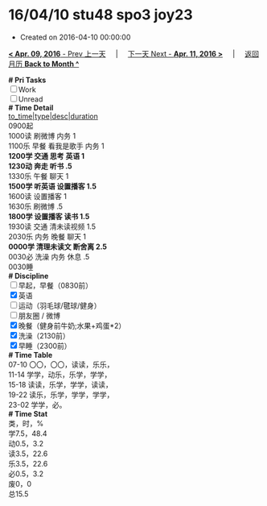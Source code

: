 # 16/04/10 stu48 spo3 joy23

- Created on 2016-04-10 00:00:00

[**< Apr. 09, 2016** - Prev 上一天](_archived/lifelogs/2016/04/d09.md) &nbsp; &nbsp; | &nbsp; &nbsp; [下一天 Next - **Apr. 11, 2016 >**](_archived/lifelogs/2016/04/d11.md) &nbsp; &nbsp; |  &nbsp; &nbsp; [返回月历 **Back to Month ^**](_archived/lifelogs/2016/04/index.md)
<br/><div><b># Pri Tasks</b></div><div><input type="checkbox"/>Work</div><div><input type="checkbox"/>Unread</div><div><b># Time Detail</b></div><div><u>to_time|type|desc|duration</u></div><div>0900起</div><div>1000读 刷微博 内务 1</div><div>1100乐 早餐 看我是歌手 内务 1</div><div><b>1200学 交通 思考 英语 1</b></div><div><b>1230动 奔走 听书 .5</b></div><div>1330乐 午餐 聊天 1</div><div><b>1500学 听英语 设置播客 1.5</b></div><div>1600读 设置播客 1</div><div>1630乐 刷微博 .5</div><div><b>1800学 设置播客 读书 1.5</b></div><div>1930读 交通 清未读视频 1.5</div><div>2030乐 内务 晚餐 聊天 1</div><div><b>0000学 清理未读文 断舍离 2.5</b></div><div>0030必 洗澡 内务 休息 .5</div><div>0030睡</div><div><b># Discipline</b></div><div><input type="checkbox"/>早起，早餐（0830前）</div><div><input checked="true" type="checkbox"/>英语</div><div><input type="checkbox"/>运动（羽毛球/毽球/健身）</div><div><input type="checkbox"/>朋友圈 / 微博</div><div><input checked="true" type="checkbox"/>晚餐（健身前牛奶;水果+鸡蛋*2）</div><div><input checked="true" type="checkbox"/>洗澡（2130前）</div><div><input checked="true" type="checkbox"/>早睡（2300前）</div><div><b># Time Table</b></div><div>07-10 〇〇，〇〇，读读，乐乐，</div><div>11-14 学学，动乐，乐学，学学，</div><div>15-18 读读，乐学，学学，读读，</div><div>19-22 读乐，乐学，学学，学学，</div><div>23-02 学学，必。</div><div><b># Time Stat</b></div><div>类，时，%</div><div>学7.5，48.4</div><div>动0.5，3.2</div><div>读3.5，22.6</div><div>乐3.5，22.6</div><div>必0.5，3.2</div><div>废0，0</div><div>总15.5</div>
